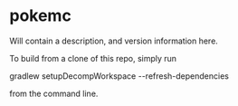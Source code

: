 # pokemc
Will contain a description, and version information here.

To build from a clone of this repo, simply run

gradlew setupDecompWorkspace --refresh-dependencies

from the command line.
